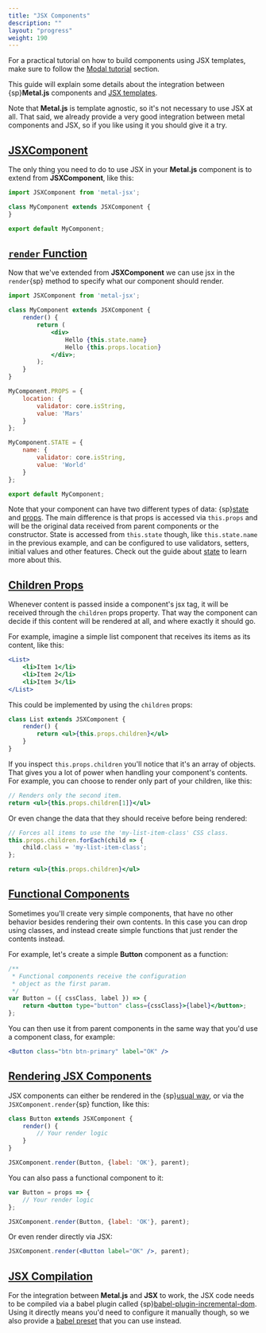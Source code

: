 ```yaml
---
title: "JSX Components"
description: ""
layout: "progress"
weight: 190
---
```


<article>

For a practical tutorial on how to build components using JSX templates, make
sure to follow the [Modal tutorial](/docs/getting-started/modal.html) section.

This guide will explain some details about the integration between
{sp}**Metal.js** components and [JSX templates](https://facebook.github.io/jsx/).

Note that **Metal.js** is template agnostic, so it's not necessary to use JSX
at all. That said, we already provide a very good integration between metal
components and JSX, so if you like using it you should give it a try.

</article>

<article id="jsxcomponent">

## [JSXComponent](#jsxcomponent)

The only thing you need to do to use JSX in your **Metal.js** component is to
extend from **JSXComponent**, like this:

```javascript
import JSXComponent from 'metal-jsx';

class MyComponent extends JSXComponent {
}

export default MyComponent;
```

</article>

<article id="render_function">

## [`render` Function](#render_function)

Now that we've extended from **JSXComponent** we can use jsx in the `render`{sp}
method to specify what our component should render.

```jsx
import JSXComponent from 'metal-jsx';

class MyComponent extends JSXComponent {
    render() {
        return (
            <div>
                Hello {this.state.name}
                Hello {this.props.location}
            </div>;
        );
    }
}

MyComponent.PROPS = {
    location: {
        validator: core.isString,
        value: 'Mars'
    }
};

MyComponent.STATE = {
    name: {
        validator: core.isString,
        value: 'World'
    }
};

export default MyComponent;
```

Note that your component can have two different types of data:
{sp}[state](/docs/guides/state.html) and [props](/docs/guides/state.html#configuring_state).
The main difference is that props is accessed via `this.props` and will be the
original data received from parent components or the constructor. State is
accessed from `this.state` though, like `this.state.name` in the previous
example, and can be configured to use validators, setters, initial values and
other features. Check out the guide about [state](/docs/guides/state.html) to
learn more about this.

</article>

<article id="children_props">

## [Children Props](#children_props)

Whenever content is passed inside a component's jsx tag, it will be received
through the `children` props property. That way the component can decide if
this content will be rendered at all, and where exactly it should go.

For example, imagine a simple list component that receives its items as
its content, like this:

```jsx
<List>
    <li>Item 1</li>
    <li>Item 2</li>
    <li>Item 3</li>
</List>
```

This could be implemented by using the `children` props:

```jsx
class List extends JSXComponent {
    render() {
        return <ul>{this.props.children}</ul>
    }
}
```

If you inspect `this.props.children` you'll notice that it's an array of
objects. That gives you a lot of power when handling your component's contents.
 For example, you can choose to render only part of your children, like this:

```jsx
// Renders only the second item.
return <ul>{this.props.children[1]}</ul>
```

Or even change the data that they should receive before being rendered:

```jsx
// Forces all items to use the 'my-list-item-class' CSS class.
this.props.children.forEach(child => {
    child.class = 'my-list-item-class';
};

return <ul>{this.props.children}</ul>
```

</article>

<article id="functional_components">

## [Functional Components](#functional_components)

Sometimes you'll create very simple components, that have no other behavior
besides rendering their own contents. In this case you can drop using classes,
and instead create simple functions that just render the contents instead.

For example, let's create a simple **Button** component as a function:

```jsx
/**
 * Functional components receive the configuration
 * object as the first param.
 */
var Button = ({ cssClass, label }) => {
    return <button type="button" class={cssClass}>{label}</button>;
};
```

You can then use it from parent components in the same way that you'd use a
component class, for example:

```jsx
<Button class="btn btn-primary" label="OK" />
```

</article>

<article id="rendering_jsx_components">

## [Rendering JSX Components](#rendering_jsx_components)

JSX components can either be rendered in the
{sp}[usual way](rendering-components.html), or via the `JSXComponent.render`{sp}
function, like this:

```jsx
class Button extends JSXComponent {
    render() {
        // Your render logic
    }
}

JSXComponent.render(Button, {label: 'OK'}, parent);
```

You can also pass a functional component to it:

```jsx
var Button = props => {
    // Your render logic
};

JSXComponent.render(Button, {label: 'OK'}, parent);
```

Or even render directly via JSX:

```jsx
JSXComponent.render(<Button label="OK" />, parent);
```

</article>

<article id="jsx_compilation">

## [JSX Compilation](#jsx_compilation)

For the integration between **Metal.js** and **JSX** to work, the JSX code
needs to be compiled via a babel plugin called
{sp}[babel-plugin-incremental-dom](http://npmjs.com/package/babel-plugin-incremental-dom).
Using it directly means you'd need to configure it manually though, so we also
provide a [babel preset](http://npmjs.com/package/babel-preset-metal-jsx) that
you can use instead.

</article>